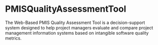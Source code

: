 # PMISQualityAssessmentTool
The Web-Based PMIS Quality Assessment Tool is a decision-support system designed to help project managers evaluate and compare project management information systems based on intangible software quality metrics.
